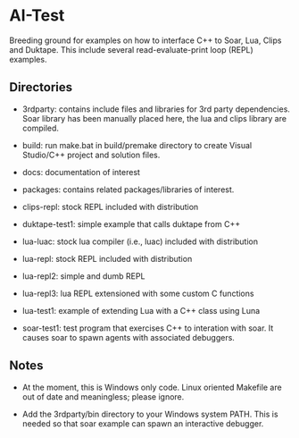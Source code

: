 
AI-Test
=======

Breeding ground for examples on how to interface C++ to Soar, Lua, Clips and Duktape.  This include several read-evaluate-print loop (REPL) examples.

Directories
-----------

* 3rdparty: contains include files and libraries for 3rd party dependencies. Soar library has been manually placed here, the lua and clips library are compiled.

* build: run make.bat in build/premake directory to create Visual Studio/C++ project and solution files.

* docs: documentation of interest

* packages: contains related packages/libraries of interest.

* clips-repl: stock REPL included with distribution

* duktape-test1: simple example that calls duktape from C++

* lua-luac: stock lua compiler (i.e., luac) included with distribution

* lua-repl: stock REPL included with distribution

* lua-repl2: simple and dumb REPL

* lua-repl3: lua REPL extensioned with some custom C functions

* lua-test1: example of extending Lua with a C++ class using Luna

* soar-test1: test program that exercises C++ to interation with soar.  It causes soar to spawn agents with associated debuggers.

Notes
------

* At the moment, this is Windows only code.  Linux oriented Makefile are out of date and meaningless; please ignore.

* Add the 3rdparty/bin directory to your Windows system PATH.  This is needed so that soar example can spawn an interactive debugger.

